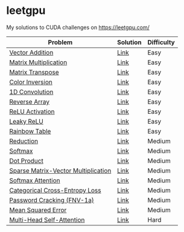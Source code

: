 # leetgpu

My solutions to CUDA challenges on https://leetgpu.com/

| Problem | Solution | Difficulty |
|-|-|-|
[Vector Addition](https://leetgpu.com/challenges/vector-addition) | [Link](./vector_addition.cu) | Easy |
[Matrix Multiplication](https://leetgpu.com/challenges/matrix-multiplication) | [Link](./matrix_multiplication.cu) | Easy |
[Matrix Transpose](https://leetgpu.com/challenges/matrix-transpose) | [Link](./matrix_transpose.cu) | Easy |
[Color Inversion](https://leetgpu.com/challenges/color-inversion) | [Link](./color_inversion.cu) | Easy |
[1D Convolution](https://leetgpu.com/challenges/1d-convolution) | [Link](./1d_convolution.cu) | Easy |
[Reverse Array](https://leetgpu.com/challenges/reverse-array) | [Link](./reverse_array.cu) | Easy |
[ReLU Activation](https://leetgpu.com/challenges/relu-activation) | [Link](./relu_activation.cu) | Easy |
[Leaky ReLU](https://leetgpu.com/challenges/leaky-relu) | [Link](./leaky_relu.cu) | Easy |
[Rainbow Table](https://leetgpu.com/challenges/rainbow-table) | [Link](./rainbow_table.cu) | Easy |
[Reduction](https://leetgpu.com/challenges/reduction) | [Link](./reduction.cu) | Medium |
[Softmax](https://leetgpu.com/challenges/softmax) | [Link](./softmax.cu) | Medium |
[Dot Product](https://leetgpu.com/challenges/dot-product) | [Link](./dot_product.cu) | Medium |
[Sparse Matrix-Vector Multiplication](https://leetgpu.com/challenges/sparse-matrix-vector-multiplication) | [Link](./sparse_matrix_vector_multiplication.cu) | Medium |
[Softmax Attention](https://leetgpu.com/challenges/softmax-attention) | [Link](./softmax_attention.cu) | Medium |
[Categorical Cross-Entropy Loss](https://leetgpu.com/challenges/categorical-cross-entropy-loss) | [Link](./categorical_cross_entropy_loss.cu) | Medium |
[Password Cracking (FNV-1a)](https://leetgpu.com/challenges/password-cracking-fnv-1a) | [Link](./password_cracking_fnv_1a.cu) | Medium |
[Mean Squared Error](https://leetgpu.com/challenges/mean-squared-error) | [Link](./mean_squared_error.cu) | Medium |
[Multi-Head Self-Attention](https://leetgpu.com/challenges/multi-head-self-attention) | [Link](./multi_head_self_attention.cu) | Hard |
